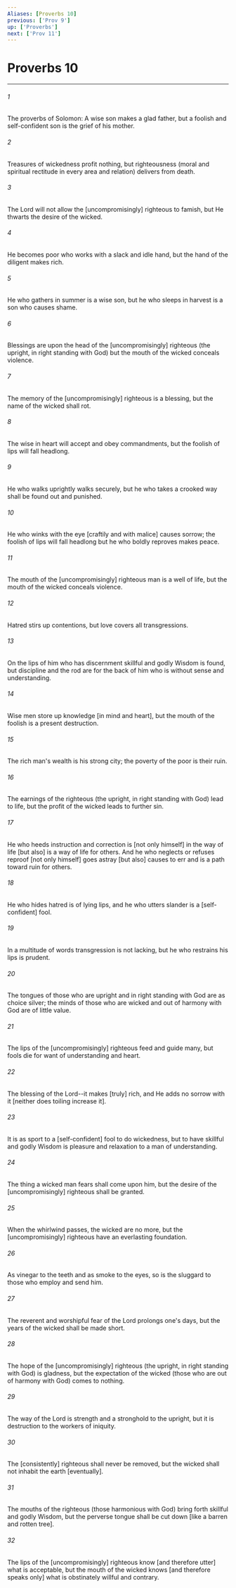 ```yaml
---
Aliases: [Proverbs 10]
previous: ['Prov 9']
up: ['Proverbs']
next: ['Prov 11']
---
```

# Proverbs 10

***














###### 1 






The proverbs of Solomon: A wise son makes a glad father, but a foolish and self-confident son is the grief of his mother. 













###### 2 






Treasures of wickedness profit nothing, but righteousness (moral and spiritual rectitude in every area and relation) delivers from death. 













###### 3 






The Lord will not allow the [uncompromisingly] righteous to famish, but He thwarts the desire of the wicked. 













###### 4 






He becomes poor who works with a slack and idle hand, but the hand of the diligent makes rich. 













###### 5 






He who gathers in summer is a wise son, but he who sleeps in harvest is a son who causes shame. 













###### 6 






Blessings are upon the head of the [uncompromisingly] righteous (the upright, in right standing with God) but the mouth of the wicked conceals violence. 













###### 7 






The memory of the [uncompromisingly] righteous is a blessing, but the name of the wicked shall rot. 













###### 8 






The wise in heart will accept and obey commandments, but the foolish of lips will fall headlong. 













###### 9 






He who walks uprightly walks securely, but he who takes a crooked way shall be found out and punished. 













###### 10 






He who winks with the eye [craftily and with malice] causes sorrow; the foolish of lips will fall headlong but he who boldly reproves makes peace. 













###### 11 






The mouth of the [uncompromisingly] righteous man is a well of life, but the mouth of the wicked conceals violence. 













###### 12 






Hatred stirs up contentions, but love covers all transgressions. 













###### 13 






On the lips of him who has discernment skillful and godly Wisdom is found, but discipline and the rod are for the back of him who is without sense and understanding. 













###### 14 






Wise men store up knowledge [in mind and heart], but the mouth of the foolish is a present destruction. 













###### 15 






The rich man's wealth is his strong city; the poverty of the poor is their ruin. 













###### 16 






The earnings of the righteous (the upright, in right standing with God) lead to life, but the profit of the wicked leads to further sin. 













###### 17 






He who heeds instruction and correction is [not only himself] in the way of life [but also] is a way of life for others. And he who neglects or refuses reproof [not only himself] goes astray [but also] causes to err and is a path toward ruin for others. 













###### 18 






He who hides hatred is of lying lips, and he who utters slander is a [self-confident] fool. 













###### 19 






In a multitude of words transgression is not lacking, but he who restrains his lips is prudent. 













###### 20 






The tongues of those who are upright and in right standing with God are as choice silver; the minds of those who are wicked and out of harmony with God are of little value. 













###### 21 






The lips of the [uncompromisingly] righteous feed and guide many, but fools die for want of understanding and heart. 













###### 22 






The blessing of the Lord--it makes [truly] rich, and He adds no sorrow with it [neither does toiling increase it]. 













###### 23 






It is as sport to a [self-confident] fool to do wickedness, but to have skillful and godly Wisdom is pleasure and relaxation to a man of understanding. 













###### 24 






The thing a wicked man fears shall come upon him, but the desire of the [uncompromisingly] righteous shall be granted. 













###### 25 






When the whirlwind passes, the wicked are no more, but the [uncompromisingly] righteous have an everlasting foundation. 













###### 26 






As vinegar to the teeth and as smoke to the eyes, so is the sluggard to those who employ and send him. 













###### 27 






The reverent and worshipful fear of the Lord prolongs one's days, but the years of the wicked shall be made short. 













###### 28 






The hope of the [uncompromisingly] righteous (the upright, in right standing with God) is gladness, but the expectation of the wicked (those who are out of harmony with God) comes to nothing. 













###### 29 






The way of the Lord is strength and a stronghold to the upright, but it is destruction to the workers of iniquity. 













###### 30 






The [consistently] righteous shall never be removed, but the wicked shall not inhabit the earth [eventually]. 













###### 31 






The mouths of the righteous (those harmonious with God) bring forth skillful and godly Wisdom, but the perverse tongue shall be cut down [like a barren and rotten tree]. 













###### 32 






The lips of the [uncompromisingly] righteous know [and therefore utter] what is acceptable, but the mouth of the wicked knows [and therefore speaks only] what is obstinately willful and contrary.
